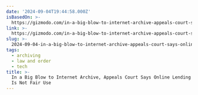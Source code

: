 ```yaml
---
date: '2024-09-04T19:44:58.000Z'
isBasedOn: >-
  https://gizmodo.com/in-a-big-blow-to-internet-archive-appeals-court-says-online-lending-library-is-not-fair-use-2000494847
link: >-
  https://gizmodo.com/in-a-big-blow-to-internet-archive-appeals-court-says-online-lending-library-is-not-fair-use-2000494847
slug: >-
  2024-09-04-in-a-big-blow-to-internet-archive-appeals-court-says-online-lending-library-is-not-fair-use
tags:
  - archiving
  - law and order
  - tech
title: >-
  In a Big Blow to Internet Archive, Appeals Court Says Online Lending Library
  Is Not Fair Use
---
```

 
